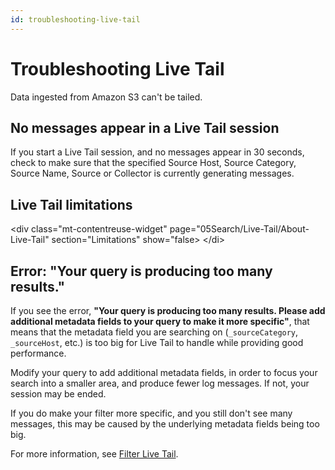 ```yaml
---
id: troubleshooting-live-tail
---
```


# Troubleshooting Live Tail

Data ingested from Amazon S3 can't be tailed.

## No messages appear in a Live Tail session

If you start a Live Tail session, and no messages appear in 30 seconds,
check to make sure that the specified Source Host, Source Category,
Source Name, Source or Collector is currently generating messages.

## Live Tail limitations
\<div class="mt-contentreuse-widget"
page="05Search/Live-Tail/About-Live-Tail" section="Limitations"
show="false\>
\</di\>

## Error: "Your query is producing too many results."

If you see the error, **"Your query is producing too many results.
Please add additional metadata fields to your query to make it more
specific"**, that means that the metadata field you are searching on
(`_sourceCategory`, `_sourceHost`, etc.) is too big for Live Tail to
handle while providing good performance.

Modify your query to add additional metadata fields, in order to focus
your search into a smaller area, and produce fewer log messages. If not,
your session may be ended.

If you do make your filter more specific, and you still don't see many
messages, this may be caused by the underlying metadata fields being too
big.

For more information, see [Filter Live
Tail](Filter-Live-Tail.md "Filter Live Tail").
